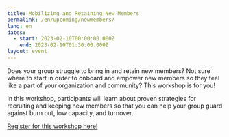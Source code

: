 ```yaml
---
title: Mobilizing and Retaining New Members
permalink: /en/upcoming/newmembers/
lang: en
dates:
  - start: 2023-02-10T00:00:00.000Z
    end: 2023-02-10T01:30:00.000Z
layout: event
---
```

D﻿oes your group struggle to bring in and retain new members? Not sure where to start in order to onboard and  empower new members so they feel like a part of your organization and community? This workshop is for you! 

I﻿n this workshop, participants will learn about proven strategies for recruiting and keeping new members so that you can help your group guard against burn out, low capacity, and turnover. 

[R﻿egister for this workshop here! ](https://us02web.zoom.us/meeting/register/tZ0ucuquqTsjG9Lsk1aFhdd5Pk9Qkq_LV2l-)